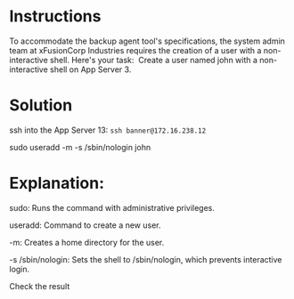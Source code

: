# Instructions

To accommodate the backup agent tool's specifications, the system admin team at xFusionCorp Industries requires the creation of a user with a non-interactive shell. Here's your task: 
Create a user named john with a non-interactive shell on App Server 3.


# Solution

ssh into the App Server 13: `ssh banner@172.16.238.12`

sudo useradd -m -s /sbin/nologin john

# Explanation:

sudo: Runs the command with administrative privileges.

useradd: Command to create a new user.

-m: Creates a home directory for the user.

-s /sbin/nologin: Sets the shell to /sbin/nologin, which prevents interactive login.

Check the result 
